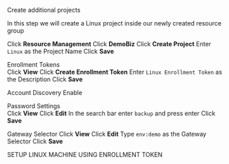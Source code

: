 Create additional projects

In this step we will create a Linux project inside our newly created resource group

Click **Resource Management**
Click **DemoBiz**
Click **Create Project**
Enter `Linux` as the Project Name
Click **Save**

Enrollment Tokens  
Click **View**
Click **Create Enrollment Token**
Enter `Linux Enrollment Token` as the Description
Click **Save**  

Account Discovery
Enable

Password Settings  
Click **View**
Click **Edit**
In the search bar enter `backup` and press enter
Click **Save**  

Gateway Selector
Click **View**
Click **Edit**
Type `env:demo` as the Gateway Selector
Click **Save**

SETUP LINUX MACHINE USING ENROLLMENT TOKEN

